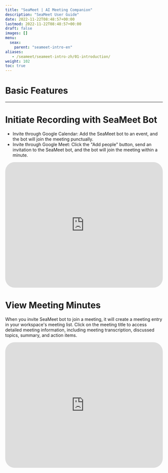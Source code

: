 ```yaml
---
title: "SeaMeet | AI Meeting Companion"
description: "SeaMeet User Guide"
date: 2022-11-22T08:48:57+00:00
lastmod: 2022-11-22T08:48:57+00:00
draft: false
images: []
menu:
  seax:
    parent: "seameet-intro-en"
aliases:
   - /seameet/seameet-intro-zh/01-introduction/
weight: 102
toc: true
---
```


# Basic Features
-------------------------------------------------

# Initiate Recording with SeaMeet Bot

- Invite through Google Calendar: Add the SeaMeet bot to an event, and the bot will join the meeting punctually.
- Invite through Google Meet: Click the "Add people" button, send an invitation to the SeaMeet bot, and the bot will join the meeting within a minute.

<iframe width="100%" height="400" src="https://www.youtube.com/embed/NAdERbNjaSQ" title="YouTube video player" frameborder="0" allow="accelerometer; autoplay; clipboard-write; encrypted-media; gyroscope; picture-in-picture" allowfullscreen style="border-radius: 30px;"></iframe>

# View Meeting Minutes
When you invite SeaMeet bot to join a meeting, it will create a meeting entry in your workspace's meeting list.
Click on the meeting title to access detailed meeting information, including meeting transcription, discussed topics, summary, and action items.

  <iframe width="100%" height="400" src="https://www.youtube.com/embed/Ck8IWs5lXLw" title="YouTube video player" frameborder="0" allow="accelerometer; autoplay; clipboard-write; encrypted-media; gyroscope; picture-in-picture" allowfullscreen style="border-radius: 30px;"></iframe>

